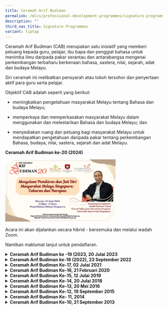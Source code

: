 ```yaml
---
title: Ceramah Arif Budiman
permalink: /mlcs/professional-development-programmes/signature-programme-program-teras/ceramah-arif-budiman/
description: ""
third_nav_title: Signature Programmes
variant: tiptap
---
```

<p>Ceramah Arif Budiman (CAB) merupakan satu inisiatif yang memberi peluang
kepada guru, pelajar, ibu bapa dan penggiat bahasa untuk menimba ilmu daripada
pakar serantau dan antarabangsa mengenai perkembangan terbaharu berkenaan
bahasa, sastera, nilai, sejarah, adat dan budaya Melayu.</p>
<p>Siri ceramah ini melibatkan pensyarah atau tokoh tersohor dan penyertaan
aktif para guru serta pelajar.</p>
<p>Objektif CAB adalah seperti yang berikut:</p>
<ul data-tight="true" class="tight">
<li>
<p>meningkatkan pengetahuan masyarakat Melayu tentang Bahasa dan budaya Melayu;</p>
</li>
<li>
<p>memperkaya dan memperkasakan masyarakat Melayu dalam menggunakan dan melestarikan
Bahasa dan budaya Melayu; dan</p>
</li>
<li>
<p>menyediakan ruang dan peluang bagi masyarakat Melayu untuk mendapatkan
pengetahuan daripada pakar tentang perkembangan Bahasa, budaya, nilai,
sastera, sejarah dan adat Melayu.</p>
<p></p>
</li>
</ul>
<p><strong>Ceramah Arif Budiman ke-20 (2024)</strong> 
<br>
</p>
<div class="isomer-image-wrapper">
<img style="width: 70%;" height="auto" width="100%" alt="ceramah arif budiman" src="/images/Poster_2___in_ML__Past_CAB_speakers__.jpg">
</div>
<p>Acara ini akan dijalankan secara hibrid - bersemuka dan melalui wadah
Zoom.</p>
<p>Nantikan maklumat lanjut untuk pendaftaran.</p>
<p></p>
<div data-type="detailGroup" class="isomer-accordion-group isomer-accordion isomer-accordion-white">
<details class="isomer-details">
<summary><strong>Ceramah Arif Budiman ke -19 (2023, 20 Julai 2023</strong>
</summary>
<div data-type="detailsContent" class="isomer-details-content">
<div class="isomer-image-wrapper">
<img style="width: 80%;" height="auto" width="100%" alt="" src="/images/cab%2019%20suratman%20markasan.jpeg">
</div>
<p></p>
<p><strong>Tajuk: </strong>Naratif Sastera Singapura</p>
<p><strong>Penyampai Ucaptama:</strong> Cikgu Suratman Markasan</p>
<p></p>
<p>Klik pautan berikut untuk mendapatkan <a href="https://drive.google.com/file/d/1Fw3PVIhSbAGKMvADkRe7xMXN7nfBzVeW/view?usp=drive_link" rel="noopener noreferrer nofollow" target="_blank">Slaid pembentangan</a> Cikgu
Suratman Markasan.
<br>
</p>
</div>
</details>
</div>
<div data-type="detailGroup" class="isomer-accordion isomer-accordion-white">
<details class="isomer-details">
<summary><strong>Ceramah Arif Budiman ke-18 (2022), 23 September 2022</strong>
</summary>
<div data-type="detailsContent" class="isomer-details-content">
<div class="isomer-image-wrapper">
<img style="width: 70%;" height="auto" width="100%" alt="Ceramah Arif Budiman" src="/images/img_5610%202.jpeg">
</div>
<p><strong>Tajuk:</strong>&nbsp;Yang Terbilang dan yang Hilang: Menelusuri
Sejarah Awal dan Perubahan Peranan Bahasa Melayu Melalui Penamaan dan Peristilahan
di Singapura</p>
<p><strong>Penceramah:</strong>&nbsp;<strong>Dr. Imran Tajudeen</strong>
</p>
<p>Pensyarah Kanan, Universiti Nasional Singapura</p>
<p><strong>Tempat:</strong>&nbsp;Pusat Bahasa Melayu Singapura</p>
<p><strong>Slaid Pembentangan:</strong>&nbsp;Sila klik pautan berikut untuk
mendapatkan <a href="/files/CAB_18_Yg_terbilang_yg_hilang_Speaker_slide_compressed.pdf" rel="noopener noreferrer nofollow" target="_blank">slaid pembentangan </a>Dr.
Imran Tajudeen.</p>
<p><strong>Abstrak:</strong>&nbsp;Klik pautan berikut untuk mendapatkan
<a href="/files/cab18-yg-terbilang-yg-hilang--abstr-ganti--imran-2022-local.pdf" rel="noopener noreferrer nofollow" target="_blank">abstrak pembentangan</a>&nbsp;Dr. Imran Tajudeen.</p>
</div>
</details>
<details class="isomer-details">
<summary><strong>Ceramah Arif Budiman Ke-17, 02 Julai 2021</strong>
</summary>
<div data-type="detailsContent" class="isomer-details-content">
<p></p>
<div class="isomer-image-wrapper">
<img style="width: 70%;" height="auto" width="100%" alt="Ceramah Arif Budiman Ke-17, 02 Julai 2021" src="/images/img_1759%202.jpeg">
</div>
<p></p>
<ul>
<li>
<p><strong>Tajuk</strong>: Bahasa Liberatif dalam Lingkungan dan Sejarah:
Potensi dan Hambatan</p>
<p><strong>Penceramah</strong>: Dr. Azhar Ibrahim Alwee</p>
<p>Pensyarah, Universiti Nasional Singapura</p>
<p><strong>Tempat</strong>: Pusat Bahasa Melayu Singapura</p>
</li>
</ul>
</div>
</details>
<details class="isomer-details">
<summary><strong>Ceramah Arif Budiman Ke-16, 21 Februari 2020</strong>
</summary>
<div data-type="detailsContent" class="isomer-details-content">
<ul>
<li>
<p></p>
<div class="isomer-image-wrapper">
<img style="width: 70%;" height="auto" width="100%" alt="Ceramah Arif Budiman Ke-16, 21 Februari 2020" src="/images/20200221-img_2086.jpeg">
</div>
<p><strong>Tajuk:</strong>&nbsp;Masa Depan Bahasa Melayu Di Nusantara</p>
<p><strong>Penceramah:</strong>&nbsp;Prof Datuk Dr Awang Sariyan</p>
<p>Penyandang Kursi Za'ba, Institut Peradaban Melayu, Universiti Pendidikan
Sultan Idris (UPSI)</p>
<p><strong>Tempat:</strong>&nbsp;Pusat Bahasa Melayu Singapura</p>
</li>
</ul>
</div>
</details>
<details class="isomer-details">
<summary><strong>Ceramah Arif Budiman Ke-15, 12 Julai 2019</strong>
</summary>
<div data-type="detailsContent" class="isomer-details-content">
<ul>
<li>
<p></p>
<div class="isomer-image-wrapper">
<img style="width: 70%;" height="auto" width="100%" alt="Ceramah Arif Budiman Ke-15, 12 Julai 2019" src="/images/img_6995.jpeg">
</div>
<p><strong>Ceramah Arif Budiman Ke-15, 12 Julai 2019</strong>
</p>
<p><strong>Tajuk</strong>: Singapura Sebelum Raffles</p>
<p><strong>Penceramah</strong>: Prof Madya Dr Farish Ahmad Noor</p>
<p>Sekolah Pengajian Antarabangsa, S Rajaratnam, Universiti Teknologi Nanyang</p>
<p><strong>Tempat</strong>: Pusat Bahasa Melayu Singapura</p>
</li>
</ul>
</div>
</details>
<details class="isomer-details">
<summary><strong>Ceramah Arif Budiman Ke-14, 20 Julai 2018</strong>
</summary>
<div data-type="detailsContent" class="isomer-details-content">
<p></p>
<div class="isomer-image-wrapper">
<img style="width: 70%;" height="auto" width="100%" alt="Ceramah Arif Budiman Ke-14, 20 Julai 2018" src="/images/cab_%2014.jpeg">
</div>
<ul>
<li>
<p><strong>Tajuk</strong>: Naratif Melayu Singapura: Cabaran Berbahasa</p>
<p><strong>Penceramah</strong>: Encik Sidek Saniff</p>
<p>Mantan Menteri Negara Kanan, Singapura</p>
<p><strong>Tempat</strong>: Pusat Bahasa Melayu Singapura</p>
</li>
</ul>
</div>
</details>
<details class="isomer-details">
<summary><strong>Ceramah Arif Budiman Ke-13, 20 Mei 2016</strong>
</summary>
<div data-type="detailsContent" class="isomer-details-content">
<div class="isomer-image-wrapper">
<img style="width: 70%;" height="auto" width="100%" alt="Ceramah Arif Budiman Ke-13, 20 Mei 2016" src="/images/cab_13_1.jpeg">
</div>
<ul>
<li>
<p><strong>Tajuk</strong>: Naratif Melayu Singapura: Cabaran Berbahasa</p>
<p><strong>Penceramah</strong>: Profesor Dr Mikihiro Moriyama</p>
<p>Jabatan Pengajian Asia, Universiti Nanzan, Jepun</p>
<p><strong>Tempat</strong>: Pusat Bahasa Melayu Singapura</p>
</li>
</ul>
</div>
</details>
<details class="isomer-details">
<summary><strong>Ceramah Arif Budiman Ke-12, 19 September 2015</strong>
</summary>
<div data-type="detailsContent" class="isomer-details-content">
<ul>
<li>
<p></p>
<div class="isomer-image-wrapper">
<img style="width: 70%;" height="auto" width="100%" alt="Ceramah Arif Budiman Ke-12, 19 September 2015" src="/images/cab_12_6.jpeg">
</div>
<p></p>
<p><strong>Tajuk</strong>: Orang Melayu dan Tamdun Melayu dalam Historiografi
Melayu Islam (kurun ke-13 hingga ke-19)</p>
<p><strong>Penceramah</strong>: Profesor Dr Tatiana Denisova</p>
<p>Pusat Kajian Tinggi Islam, Sains dan Peradaban (CASIS)</p>
<p><strong>Tempat</strong>: Pusat Bahasa Melayu Singapura</p>
</li>
</ul>
</div>
</details>
<details class="isomer-details">
<summary><strong>Ceramah Arif Budiman Ke- 11, 2014</strong>
</summary>
<div data-type="detailsContent" class="isomer-details-content">
<ul>
<li>
<p></p>
<div class="isomer-image-wrapper">
<img style="width: 70%;" height="auto" width="100%" alt="Ceramah Arif Budiman Ke-11, 14 Februari 2015" src="/images/cab_11_6.jpeg">
</div>
<p><strong>Tajuk</strong>: Nilai-nilai Asas Jati Diri Melayu Sebagai Perekat
Kehidupan Bermasyarakat Berbangsa dan Bernegara</p>
<p><strong>Penceramah</strong>: Datuk Al Azhar</p>
<p>Ketua Umum&nbsp; Dewan Pimpinan Harian</p>
<p>Lembaga Adat Melayu, Riau, Indonesia</p>
<p><strong>Tempat</strong>: Pusat Bahasa Melayu Singapura</p>
</li>
</ul>
</div>
</details>
<details class="isomer-details">
<summary><strong>Ceramah Arif Budiman Ke-10, 21 September 2013</strong>
</summary>
<div data-type="detailsContent" class="isomer-details-content">
<p></p>
<div class="isomer-image-wrapper">
<img style="box-sizing: inherit; font-family: Lato, sans-serif; max-width: 100%; height: auto; display: block; margin: auto; width: 569.336px; color: rgb(72, 72, 72); font-size: 20px; font-style: normal; font-variant-ligatures: normal; font-variant-caps: normal; font-weight: 400; letter-spacing: normal; orphans: 2; text-align: left; text-indent: 0px; text-transform: none; widows: 2; word-spacing: 0px; -webkit-text-stroke-width: 0px; white-space: normal; background-color: rgb(255, 255, 255); text-decoration-thickness: initial; text-decoration-style: initial; text-decoration-color: initial;" height="auto" width="100%" alt="Ceramah Arif Budiman Ke-10, 21 September 2013" src="https://mlcs.moe.edu.sg/images/cab_10_2.jpeg">
</div>
<p><strong>Tajuk</strong>: Takkan Melayu Hilang di Dunia: REaliti dan Harapan</p>
<p><strong>Penceramah</strong>: Profesor Dr Arndt Graf</p>
<p>Goethe-University Frankfurt, German</p>
<p><strong>Tempat</strong>: Pusat Bahasa Melayu Singapura</p>
<div class="isomer-image-wrapper">
<img style="box-sizing: inherit; font-family: Lato, sans-serif; max-width: 100%; height: auto; display: block; margin: auto; width: 569.336px;" height="auto" width="100%" alt="Ceramah Arif Budiman Ke-9, 23 Februari 2013" src="https://mlcs.moe.edu.sg/images/cab_9_5.jpeg">
</div>
<p><strong>Tajuk</strong>: Bahasa Indonesia dan Bahasa Melayu: Perkembangan
Hubungan dan Masa Depannya</p>
<p><strong>Penceramah</strong>: Profesor Dr Mahsun</p>
<p>Kepala, Badan Pengembangan dan Pembinaan Bahasa,</p>
<p>Kementerian Pendidikan dan Kebudayaan Indonesia</p>
<p><strong>Tempat</strong>: Pusat Bahasa Melayu Singapura</p>
</div>
</details>
</div>
<p></p>
<p></p>
<p></p>
